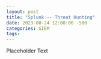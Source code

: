 ```yaml
---
layout: post
title: "Splunk -- Threat Hunting"
date: 2023-08-24 12:00:00 -500
categories: SIEM
tags: 
---
```


Placeholder Text